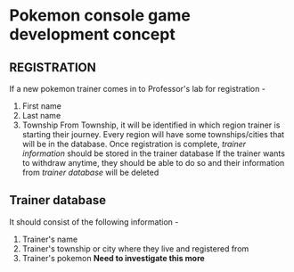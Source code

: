 # Pokemon console game development concept
## REGISTRATION
If a new pokemon trainer comes in to Professor's lab for registration - 
1. First name
2. Last name
3. Township 
From Township, it will be identified in which region trainer is starting their journey. 
Every region will have some townships/cities that will be in the database. 
Once registration is complete, *trainer information* should be stored in the trainer database
If the trainer wants to withdraw anytime, they should be able to do so and their information from *trainer database* will be deleted 

## Trainer database
It should consist of the following information - 
1. Trainer's name 
2. Trainer's township or city where they live and registered from
3. Trainer's pokemon **Need to investigate this more**



